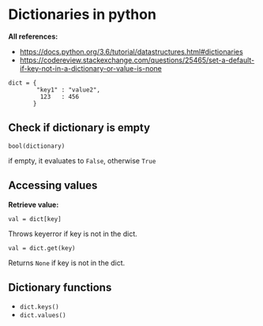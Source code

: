 # Dictionaries in python


**All references:**
- https://docs.python.org/3.6/tutorial/datastructures.html#dictionaries
- https://codereview.stackexchange.com/questions/25465/set-a-default-if-key-not-in-a-dictionary-or-value-is-none


~~~~
dict = {
        "key1" : "value2",
         123   : 456
       }
~~~~



## Check if dictionary is empty

~~~~
bool(dictionary)
~~~~

if empty, it evaluates to `False`, otherwise `True`

## Accessing values

**Retrieve value:**

~~~~
val = dict[key]
~~~~

Throws keyerror if key is not in the dict.

~~~~
val = dict.get(key)
~~~~


Returns `None` if key is not in the dict.


## Dictionary functions

- `dict.keys()`
- `dict.values()`
